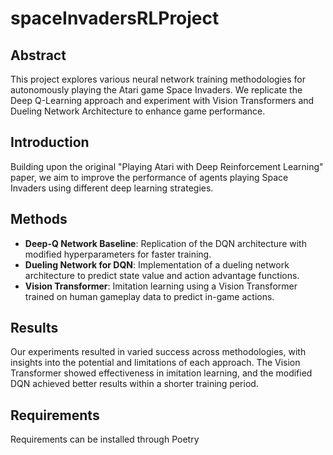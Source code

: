 # spaceInvadersRLProject
## Abstract
This project explores various neural network training methodologies for autonomously playing the Atari game Space Invaders. We replicate the Deep Q-Learning approach and experiment with Vision Transformers and Dueling Network Architecture to enhance game performance.

## Introduction
Building upon the original "Playing Atari with Deep Reinforcement Learning" paper, we aim to improve the performance of agents playing Space Invaders using different deep learning strategies.

## Methods
- **Deep-Q Network Baseline**: Replication of the DQN architecture with modified hyperparameters for faster training.
- **Dueling Network for DQN**: Implementation of a dueling network architecture to predict state value and action advantage functions.
- **Vision Transformer**: Imitation learning using a Vision Transformer trained on human gameplay data to predict in-game actions.

## Results
Our experiments resulted in varied success across methodologies, with insights into the potential and limitations of each approach. The Vision Transformer showed effectiveness in imitation learning, and the modified DQN achieved better results within a shorter training period.

## Requirements
Requirements can be installed through Poetry
